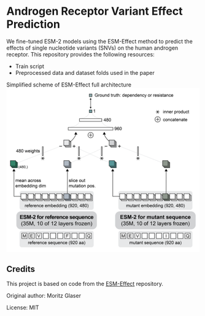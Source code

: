 # Androgen Receptor Variant Effect Prediction

We fine-tuned ESM-2 models using the ESM-Effect method to predict the effects of single nucleotide variants (SNVs) on the human androgen receptor. This repository provides the following resources:

* Train script
* Preprocessed data and dataset folds used in the paper

Simplified scheme of ESM-Effect full architecture
![ ](https://raw.githubusercontent.com/yumin-c/esm_ar/refs/heads/main/data/architecture.png)

## Credits

This project is based on code from the [ESM-Effect](https://github.com/moritzgls/ESM-Effect) repository.

Original author: Moritz Glaser

License: MIT
